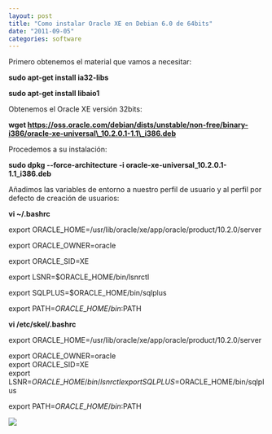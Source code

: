 ```yaml
---
layout: post
title: "Como instalar Oracle XE en Debian 6.0 de 64bits"
date: "2011-09-05"
categories: software
---
```


Primero obtenemos el material que vamos a necesitar:  
  
**sudo apt-get install ia32-libs**  
  
**sudo apt-get install libaio1**  
  
Obtenemos el Oracle XE versión 32bits:  
  
**wget https://oss.oracle.com/debian/dists/unstable/non-free/binary-i386/oracle-xe-universal\_10.2.0.1-1.1\_i386.deb**  
  
Procedemos a su instalación:  
  
**sudo dpkg --force-architecture -i oracle-xe-universal\_10.2.0.1-1.1\_i386.deb**  
  

Añadimos las variables de entorno a nuestro perfil de usuario y al perfil por defecto de creación de usuarios:

  

**vi ~/.bashrc**

  

export ORACLE\_HOME=/usr/lib/oracle/xe/app/oracle/product/10.2.0/server

export ORACLE\_OWNER=oracle

export ORACLE\_SID=XE

export LSNR=$ORACLE\_HOME/bin/lsnrctl

export SQLPLUS=$ORACLE\_HOME/bin/sqlplus

export PATH=$ORACLE\_HOME/bin:$PATH

  

**vi /etc/skel/.bashrc**

  

export ORACLE\_HOME=/usr/lib/oracle/xe/app/oracle/product/10.2.0/server

export ORACLE\_OWNER=oracle  
export ORACLE\_SID=XE  
export LSNR=$ORACLE\_HOME/bin/lsnrctl  
export SQLPLUS=$ORACLE\_HOME/bin/sqlplus

export PATH=$ORACLE\_HOME/bin:$PATH

![](https://blogger.googleusercontent.com/tracker/3262098284547378612-4629021316877867468?l=tablondesastre.blogspot.com)
